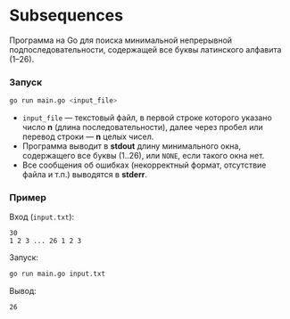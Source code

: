 # Subsequences

Программа на Go для поиска минимальной непрерывной подпоследовательности, содержащей все буквы латинского алфавита (1–26).

### Запуск

```bash
go run main.go <input_file>
```

* `input_file` — текстовый файл, в первой строке которого указано число **n** (длина последовательности), далее через пробел или перевод строки — **n** целых чисел.
* Программа выводит в **stdout** длину минимального окна, содержащего все буквы (1..26), или `NONE`, если такого окна нет.
* Все сообщения об ошибках (некорректный формат, отсутствие файла и т.п.) выводятся в **stderr**.

### Пример

Вход (`input.txt`):

```
30
1 2 3 ... 26 1 2 3
```

Запуск:

```bash
go run main.go input.txt
```

Вывод:

```
26
```

